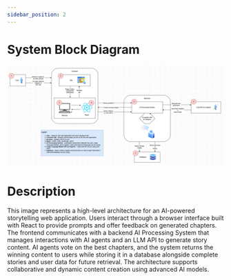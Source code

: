 ```yaml
---
sidebar_position: 2
---
```


# System Block Diagram
![System Block Diagram](./img/System_Block_Diagram.png)

# Description
This image represents a high-level architecture for an AI-powered storytelling web application. 
Users interact through a browser interface built with React to provide prompts and offer feedback on generated chapters. 
The frontend communicates with a backend AI Processing System that manages interactions with AI agents and an LLM API to generate story content. 
AI agents vote on the best chapters, and the system returns the winning content to users while storing it in a database alongside complete stories and user data for future retrieval. 
The architecture supports collaborative and dynamic content creation using advanced AI models.
